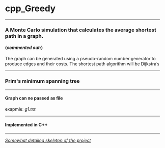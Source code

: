 # cpp_Greedy

---
### A Monte Carlo simulation that calculates the average shortest path in a graph. 
#### (_commented out:_)
The graph can be generated using a pseudo-random number generator to produce edges and their costs. 
The shortest path algorithm will be Dijkstra’s

---
### Prim's minimum spanning tree

---
#### Graph can ne passed as file
exapmle: _g1.txt_

---
#### Implemented in C++

---
[_Somewhat detailed skeleton of the project_](TODO.md)
